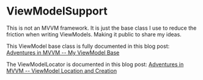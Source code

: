 # ViewModelSupport

This is not an MVVM framework. It is just the base class I use to reduce the friction when writing ViewModels. Making it public to share my ideas.

This ViewModel base class is fully documented in this blog post: [Adventures in MVVM -- My ViewModel Base](http://houseofbilz.com/archive/2010/05/08/adventures-in-mvvm-ndash-my-viewmodel-base.aspx)

The ViewModelLocator is documented in this blog post: [Adventures in MVVM -- ViewModel Location and Creation](http://www.houseofbilz.com/archive/2010/06/04/adventures-in-mvvm-ndash-viewmodel-location-and-creation.aspx)
